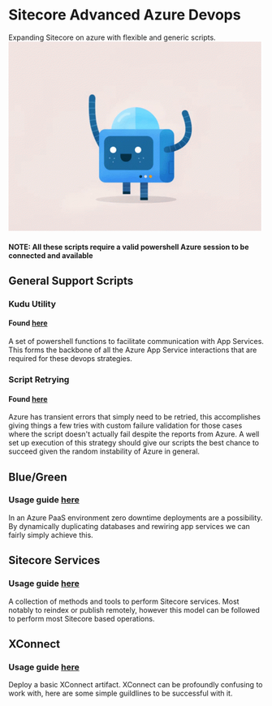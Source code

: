 
# Sitecore Advanced Azure Devops
Expanding Sitecore on azure with flexible and generic scripts.
![Happy bot](happybot.gif)
#### NOTE: All these scripts require a valid powershell Azure session to be connected and available
## General Support Scripts
### Kudu Utility
#### Found [here](Get-KuduUtility.ps1)
A set of powershell functions to facilitate communication with App Services.  This forms the backbone of all the Azure App Service interactions that are required for these devops strategies.  
### Script Retrying
#### Found [here](Invoke-ScriptWithRetry.ps1)
Azure has transient errors that simply need to be retried, this accomplishes giving things a few tries with custom failure validation for those cases where the script doesn't actually fail despite the reports from Azure.  A well set up execution of this strategy should give our scripts the best chance to succeed given the random instability of Azure in general.
## Blue/Green
### Usage guide [here](bluegreen)
In an Azure PaaS environment zero downtime deployments are a possibility.  By dynamically duplicating databases and rewiring app services we can fairly simply achieve this.
## Sitecore Services
### Usage guide [here](Services)
A collection of methods and tools to perform Sitecore services.  Most notably to reindex or publish remotely, however this model can be followed to perform most Sitecore based operations.
## XConnect 
### Usage guide [here](XConnect)
Deploy a basic XConnect artifact.  XConnect can be profoundly confusing to work with, here are some simple guildlines to be successful with it.